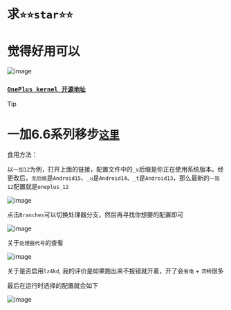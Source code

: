 # 求``⭐⭐star⭐⭐``

# 觉得好用可以

![image](https://github.com/user-attachments/assets/331a44ba-c666-4368-87d6-df55de482b58)

### [```OnePlus kernel 开源地址```](https://github.com/Xiaomichael/kernel_manifest)

> [!TIP]
> 
> # 一加6.6系列移步[```这里```](https://github.com/Xiaomichael/oneplus13_a5p_sukisu)
> 
> 食用方法：
>
> 以``一加12``为例，打开上面的链接，配置文件中的``_x``后缀是你正在使用系统版本。经更改后，``无后缀``是``Android15``、``_u``是``Android14``、``_t``是``Android13``，那么最新的``一加12``配置就是``oneplus_12``
>
> ![image](https://github.com/user-attachments/assets/88f6940b-4b2c-462f-b8fa-3d9dd2f2faec)
>
> 点击``Branches``可以切换处理器分支，然后再寻找你想要的配置即可
>
> ![image](https://github.com/user-attachments/assets/58f31536-b88e-4613-9865-3e0574868928)
>
> 关于``处理器代号``的查看
>
> ![image](https://github.com/user-attachments/assets/fc217103-24ef-45fa-a7e1-f13cfd64f771)
>
> 关于是否启用``lz4kd``, 我的评价是如果跑出来不报错就开着，开了会``省电`` + ``流畅``很多
>
> 最后在运行时选择的配置就会如下
>
>![image](https://github.com/user-attachments/assets/0526e42e-d8b1-480c-ae09-e05de1c4ccad)
